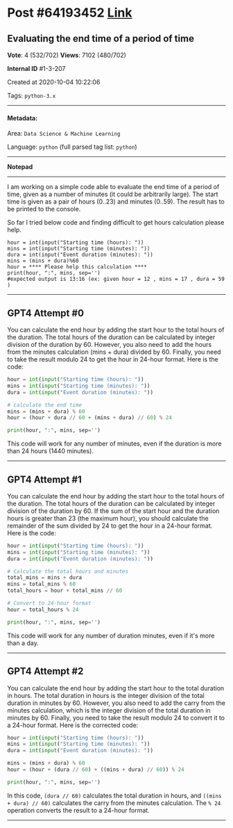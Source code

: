 
# Post \#64193452 [Link](https://stackoverflow.com/questions/64193452/)

## Evaluating the end time of a period of time

**Vote**: 4 (532/702) **Views**: 7102 (480/702) 

**Internal ID** \#1-3-207

Created at 2020-10-04 10:22:06

Tags: `python-3.x`

----------

#### Metadata:

Area: `Data Science & Machine Learning`

Language: `python` (full parsed tag list: `python`)

----------

**Notepad**


----------

I am working on a simple code able to evaluate the end time of a period of time, given as a number of minutes (it could be arbitrarily large). The start time is given as a pair of hours (0..23) and minutes (0..59). The result has to be printed to the console.

So far I tried below code and finding difficult to get hours calculation please help.
```
hour = int(input("Starting time (hours): "))
mins = int(input("Starting time (minutes): "))
dura = int(input("Event duration (minutes): "))
mins = (mins + dura)%60
hour = **** Please help this calculation ****
print(hour, ":", mins, sep='')
#expected output is 13:16 (ex: given hour = 12 , mins = 17 , dura = 59 )
```



----------
        
## GPT4 Attempt \#0

You can calculate the end hour by adding the start hour to the total hours of the duration. The total hours of the duration can be calculated by integer division of the duration by 60. However, you also need to add the hours from the minutes calculation (mins + dura) divided by 60. Finally, you need to take the result modulo 24 to get the hour in 24-hour format. Here is the code:

```python
hour = int(input("Starting time (hours): "))
mins = int(input("Starting time (minutes): "))
dura = int(input("Event duration (minutes): "))

# calculate the end time
mins = (mins + dura) % 60
hour = (hour + dura // 60 + (mins + dura) // 60) % 24

print(hour, ":", mins, sep='')
```

This code will work for any number of minutes, even if the duration is more than 24 hours (1440 minutes).

--------

## GPT4 Attempt \#1

You can calculate the end hour by adding the start hour to the total hours of the duration. The total hours of the duration can be calculated by integer division of the duration by 60. If the sum of the start hour and the duration hours is greater than 23 (the maximum hour), you should calculate the remainder of the sum divided by 24 to get the hour in a 24-hour format. Here is the code:

```python
hour = int(input("Starting time (hours): "))
mins = int(input("Starting time (minutes): "))
dura = int(input("Event duration (minutes): "))

# Calculate the total hours and minutes
total_mins = mins + dura
mins = total_mins % 60
total_hours = hour + total_mins // 60

# Convert to 24-hour format
hour = total_hours % 24

print(hour, ":", mins, sep='')
```

This code will work for any number of duration minutes, even if it's more than a day.

--------

## GPT4 Attempt \#2

You can calculate the end hour by adding the start hour to the total duration in hours. The total duration in hours is the integer division of the total duration in minutes by 60. However, you also need to add the carry from the minutes calculation, which is the integer division of the total duration in minutes by 60. Finally, you need to take the result modulo 24 to convert it to a 24-hour format. Here is the corrected code:

```python
hour = int(input("Starting time (hours): "))
mins = int(input("Starting time (minutes): "))
dura = int(input("Event duration (minutes): "))

mins = (mins + dura) % 60
hour = (hour + (dura // 60) + ((mins + dura) // 60)) % 24

print(hour, ":", mins, sep='')
```

In this code, `(dura // 60)` calculates the total duration in hours, and `((mins + dura) // 60)` calculates the carry from the minutes calculation. The `% 24` operation converts the result to a 24-hour format.

--------
